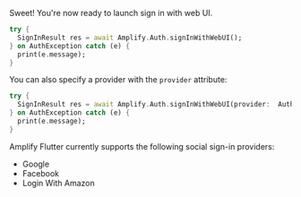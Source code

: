 Sweet! You're now ready to launch sign in with web UI. 

```dart
try {
  SignInResult res = await Amplify.Auth.signInWithWebUI();
} on AuthException catch (e) {
  print(e.message);
}
```

You can also specify a provider with the `provider` attribute:

```dart
try {
  SignInResult res = await Amplify.Auth.signInWithWebUI(provider:  AuthProvider.google);
} on AuthException catch (e) {
  print(e.message);
}
```

Amplify Flutter currently supports the following social sign-in providers: 
  * Google
  * Facebook
  * Login With Amazon
